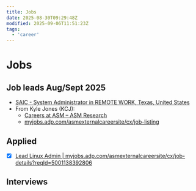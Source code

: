 ```yaml
---
title: Jobs
date: 2025-08-30T09:29:48Z
modified: 2025-09-06T11:51:23Z
tags:
  - 'career'
---
```


# Jobs

## Job leads Aug/Sept 2025

* [SAIC - System Administrator in REMOTE WORK, Texas, United States](https://jobs.saic.com/referrals/a73545a3-0f80-451a-bdfd-acd6c78d2e43)
* From Kyle Jones (KCJ):
  + [Careers at ASM – ASM Research](https://www.asmr.com/careers/)
  + [myjobs.adp.com/asmexternalcareersite/cx/job-listing](https://myjobs.adp.com/asmexternalcareersite/cx/job-listing)

## Applied

 + [X] [Lead Linux Admin \| myjobs.adp.com/asmexternalcareersite/cx/job-details?reqId=5001138392806](https://myjobs.adp.com/asmexternalcareersite/cx/job-details?reqId=5001138392806)

## Interviews

